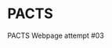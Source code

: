 
<html>
  <head>
    <meta charset="utf-8">
    <title> P.A.C.T.S. </title>
  </head>
  <h1>
    PACTS
  </h1>
  <body>
    PACTS Webpage attempt #03
    <script> textSize(45);
      text("hello", 100, 100);
    </script>
    
    
  </body>
  </html>
  
  
    
